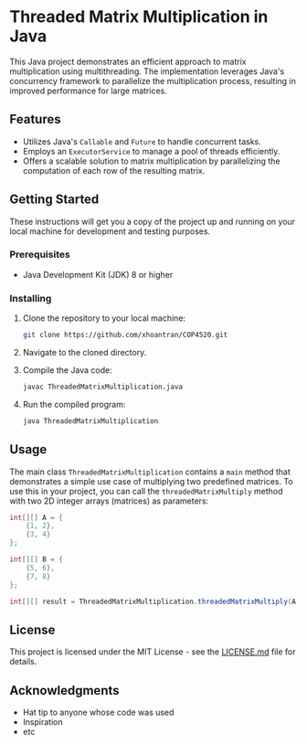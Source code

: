# Threaded Matrix Multiplication in Java

This Java project demonstrates an efficient approach to matrix multiplication using multithreading. The implementation leverages Java's concurrency framework to parallelize the multiplication process, resulting in improved performance for large matrices.

## Features

- Utilizes Java's `Callable` and `Future` to handle concurrent tasks.
- Employs an `ExecutorService` to manage a pool of threads efficiently.
- Offers a scalable solution to matrix multiplication by parallelizing the computation of each row of the resulting matrix.

## Getting Started

These instructions will get you a copy of the project up and running on your local machine for development and testing purposes.

### Prerequisites

- Java Development Kit (JDK) 8 or higher

### Installing

1. Clone the repository to your local machine:
    ```bash
    git clone https://github.com/xhoantran/COP4520.git
    ```
2. Navigate to the cloned directory.

3. Compile the Java code:
    ```bash
    javac ThreadedMatrixMultiplication.java
    ```

4. Run the compiled program:
    ```bash
    java ThreadedMatrixMultiplication
    ```

## Usage

The main class `ThreadedMatrixMultiplication` contains a `main` method that demonstrates a simple use case of multiplying two predefined matrices. To use this in your project, you can call the `threadedMatrixMultiply` method with two 2D integer arrays (matrices) as parameters:

```java
int[][] A = {
    {1, 2},
    {3, 4}
};

int[][] B = {
    {5, 6},
    {7, 8}
};

int[][] result = ThreadedMatrixMultiplication.threadedMatrixMultiply(A, B);
```

## License

This project is licensed under the MIT License - see the [LICENSE.md](LICENSE.md) file for details.

## Acknowledgments

- Hat tip to anyone whose code was used
- Inspiration
- etc

